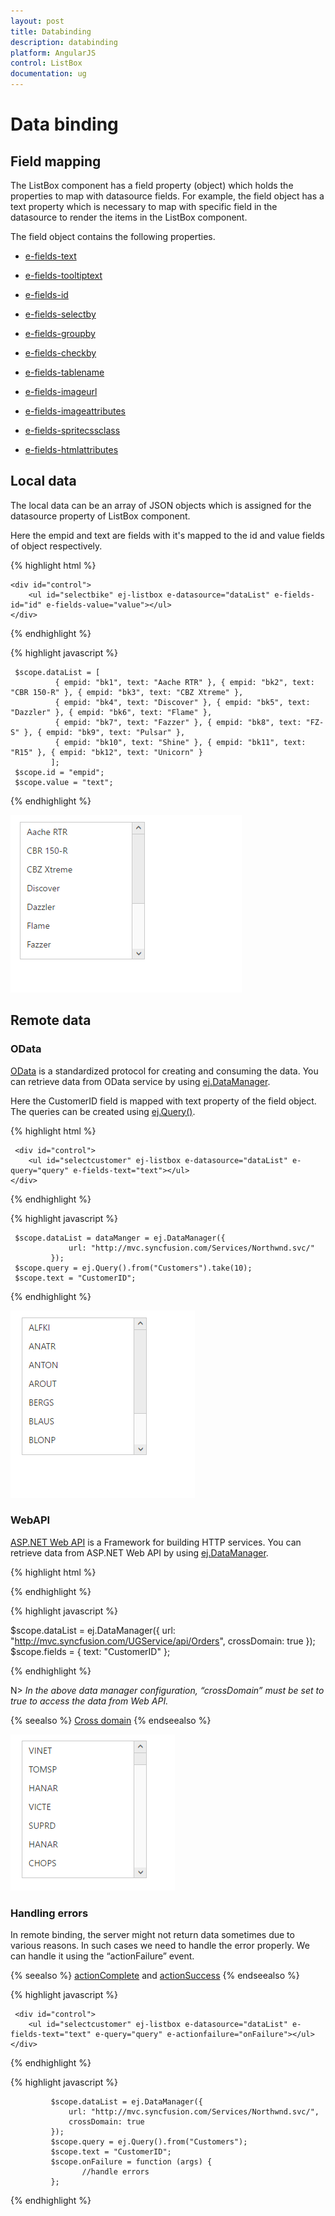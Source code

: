 ```yaml
---
layout: post
title: Databinding
description: databinding
platform: AngularJS
control: ListBox
documentation: ug
---
```


# Data binding

## Field mapping

The ListBox component has a field property (object) which holds the properties to map with datasource fields. For example, the field object has a text property which is necessary to map with specific field in the datasource to render the items in the ListBox component.

The field object contains the following properties.

* [e-fields-text](http://help.syncfusion.com/js/api/ejlistbox#members:fields)

* [e-fields-tooltiptext](http://helpjs.syncfusion.com/js/api/ejlistbox#members:fields)

* [e-fields-id](http://help.syncfusion.com/js/api/ejlistbox#members:fields)

* [e-fields-selectby](http://help.syncfusion.com/js/api/ejlistbox#members:fields)

* [e-fields-groupby](http://help.syncfusion.com/js/api/ejlistbox#members:fields)

* [e-fields-checkby](http://help.syncfusion.com/js/api/ejlistbox#members:fields)

* [e-fields-tablename](http://help.syncfusion.com/js/api/ejlistbox#members:fields)

* [e-fields-imageurl](http://help.syncfusion.com/js/api/ejlistbox#members:fields)

* [e-fields-imageattributes](http://help.syncfusion.com/js/api/ejlistbox#members:fields)

* [e-fields-spritecssclass](http://help.syncfusion.com/js/api/ejlistbox#members:fields)

* [e-fields-htmlattributes](http://help.syncfusion.com/js/api/ejlistbox#members:fields)


## Local data

The local data can be an array of JSON objects which is assigned for the datasource property of ListBox component.

Here the empid and text are fields with it's mapped to the id and value fields of object respectively.

{% highlight html %}

    <div id="control">
        <ul id="selectbike" ej-listbox e-datasource="dataList" e-fields-id="id" e-fields-value="value"></ul>
    </div>    

{% endhighlight %}

{% highlight javascript %}

     $scope.dataList = [
              { empid: "bk1", text: "Aache RTR" }, { empid: "bk2", text: "CBR 150-R" }, { empid: "bk3", text: "CBZ Xtreme" },
              { empid: "bk4", text: "Discover" }, { empid: "bk5", text: "Dazzler" }, { empid: "bk6", text: "Flame" },
              { empid: "bk7", text: "Fazzer" }, { empid: "bk8", text: "FZ-S" }, { empid: "bk9", text: "Pulsar" },
              { empid: "bk10", text: "Shine" }, { empid: "bk11", text: "R15" }, { empid: "bk12", text: "Unicorn" }
             ];
     $scope.id = "empid";
     $scope.value = "text";

{% endhighlight %}

![FieldSetting Listbox](Databinding_images\Databinding_img1.png)

## Remote data

### OData

[OData](http://helpjs.syncfusion.com/js/datamanager/data-binding) is a standardized protocol for creating and consuming the data. You can retrieve data from OData service by using [ej.DataManager](http://helpjs.syncfusion.com/js/datamanager/getting-started).

Here the CustomerID field is mapped with text property of the field object. The queries can be created using [ej.Query()](http://helpjs.syncfusion.com/js/datamanager/query).

{% highlight html %}

     <div id="control">
        <ul id="selectcustomer" ej-listbox e-datasource="dataList" e-query="query" e-fields-text="text"></ul>
    </div>   

{% endhighlight %}

{% highlight javascript %}

     $scope.dataList = dataManger = ej.DataManager({
                 url: "http://mvc.syncfusion.com/Services/Northwnd.svc/"
             });
     $scope.query = ej.Query().from("Customers").take(10);
     $scope.text = "CustomerID";

{% endhighlight %}

![Alt text](Databinding_images\Databinding_img2.png)

### WebAPI

[ASP.NET Web API](https://msdn.microsoft.com/en-us/library/hh833994%28v=vs.108%29.aspx) is a Framework for building HTTP services. You can retrieve data from ASP.NET Web API by using [ej.DataManager](http://helpjs.syncfusion.com/js/datamanager/getting-started).

{% highlight html %}    

<div id="control">
        <ul id="selectcustomer" ej-listbox e-datasource="dataList" e-fields="fields"></ul>
    </div>   

{% endhighlight %}

{% highlight javascript %}

 $scope.dataList = ej.DataManager({
                 url: "http://mvc.syncfusion.com/UGService/api/Orders",
                 crossDomain: true
             });
 $scope.fields = { text: "CustomerID" };

{% endhighlight %}

N> _In the above data manager configuration, “crossDomain” must be set to true to access the data from Web API._

 {% seealso %} [Cross domain](http://help.syncfusion.com/js/grid/data-binding) {% endseealso %}

![Alt text](Databinding_images\Databinding_img3.png)


### Handling errors

 In remote binding, the server might not return data sometimes due to various reasons. In such cases we need to handle the error properly. We can handle it using the “actionFailure” event. 

{% seealso %} [actionComplete](http://help.syncfusion.com/js/api/ejlistbox#events:actioncomplete) and [actionSuccess](http://help.syncfusion.com/js/api/ejlistbox#events:actionsuccess) {% endseealso %}

{% highlight javascript %}

     <div id="control">
        <ul id="selectcustomer" ej-listbox e-datasource="dataList" e-fields-text="text" e-query="query" e-actionfailure="onFailure"></ul>
    </div>

{% endhighlight %}

{% highlight javascript %}

             $scope.dataList = ej.DataManager({
                 url: "http://mvc.syncfusion.com/Services/Northwnd.svc/",
                 crossDomain: true
             });
             $scope.query = ej.Query().from("Customers");
             $scope.text = "CustomerID";
             $scope.onFailure = function (args) {
                    //handle errors
             };

{% endhighlight %}












